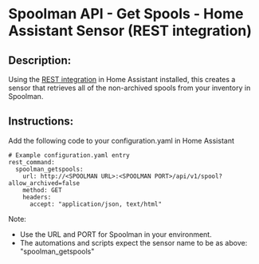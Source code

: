 # Spoolman API - Get Spools - Home Assistant Sensor (REST integration)

## Description:
Using the [REST integration](https://www.home-assistant.io/integrations/rest/) in Home Assistant installed, this creates a sensor that retrieves all of the non-archived spools from your inventory in Spoolman.

## Instructions:
Add the following code to your configuration.yaml in Home Assistant

```
# Example configuration.yaml entry
rest_command:
  spoolman_getspools:
    url: http://<SPOOLMAN URL>:<SPOOLMAN PORT>/api/v1/spool?allow_archived=false
    method: GET
    headers:
      accept: "application/json, text/html"
```

Note:
- Use the URL and PORT for Spoolman in your environment.
- The automations and scripts expect the sensor name to be as above: "spoolman_getspools"